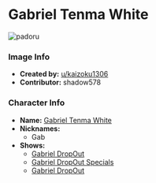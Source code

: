 # Gabriel Tenma White

![padoru](https://raw.githubusercontent.com/shadow578/Padoru-Padoru/master/Padoru/gabriel-dropout-grabriel.png "Gabriel Tenma White")

### Image Info
* **Created by:**    [u/kaizoku1306](https://www.reddit.com/r/Padoru/comments/dbc5p1/gabriel_tenma_white_gabriel_dropout/)
* **Contributor:**   shadow578

### Character Info
* **Name:**   [Gabriel Tenma White](https://myanimelist.net/character/143074)
* **Nicknames:**
  * Gab
* **Shows:**
  * [Gabriel DropOut](https://myanimelist.net/anime/33731/Gabriel_DropOut)
  * [Gabriel DropOut Specials](https://myanimelist.net/anime/34855/Gabriel_DropOut_Specials)
  * [Gabriel DropOut](https://myanimelist.net/manga/96526/Gabriel_DropOut)



